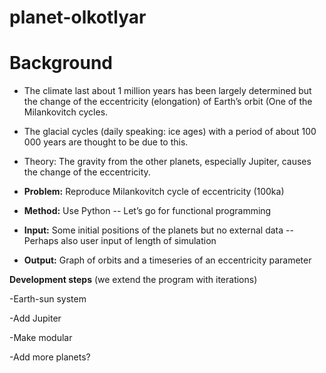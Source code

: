 # planet-olkotlyar

# Background

- The climate last about 1 million years has been largely determined but the change of the eccentricity (elongation) of Earth’s orbit (One of the Milankovitch cycles.

- The glacial cycles (daily speaking: ice ages) with a period of about 100 000 years are thought to be due to this.

- Theory: The gravity from the other planets, especially Jupiter, causes the change of the eccentricity.

- **Problem:** Reproduce Milankovitch cycle of eccentricity (100ka)

- **Method:** Use Python
-- Let’s go for functional programming

- **Input:** Some initial positions of the planets but no external data
--Perhaps also user input of length of simulation

- **Output:** Graph of orbits and a timeseries of an eccentricity parameter

**Development steps** (we extend the program with iterations)

-Earth-sun system



-Add Jupiter



-Make modular



-Add more planets?
